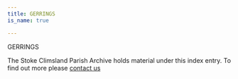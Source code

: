 ```yaml
---
title: GERRINGS
is_name: true

---
```


GERRINGS


The Stoke Climsland Parish Archive holds material under this index entry. To find out more please [contact us](/contact/)
